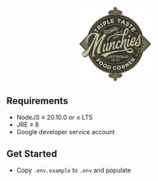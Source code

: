 <!-- markdownlint-disable MD033 MD041 MD045 -->

<p align="center" width="100%">
    <img width="33%" src="./favicon.png">
</p>

## Requirements

- NodeJS ≥ 20.10.0 or ≤ LTS
- JRE ≥ 8
- Google developer service account

## Get Started

- Copy `.env.example` to `.env` and populate

